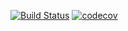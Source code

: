 [![Build Status](https://travis-ci.com/open-synergy/opnsynid-bank-statement.svg?branch=11.0)](https://travis-ci.com/open-synergy/opnsynid-bank-statement)
[![codecov](https://codecov.io/gh/open-synergy/opnsynid-bank-statement/branch/11.0/graph/badge.svg)](https://codecov.io/gh/open-synergy/opnsynid-bank-statement)
